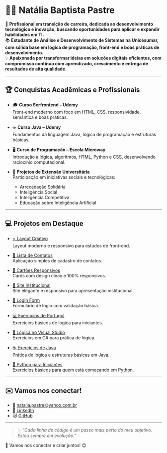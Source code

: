 # 👩‍💻 Natália Baptista Pastre

🎯 **Profissional em transição de carreira, dedicada ao desenvolvimento tecnológico e inovação, buscando oportunidades para aplicar e expandir habilidades em TI.**  
📚 **Estudante de Análise e Desenvolvimento de Sistemas na Unicesumar, com sólida base em lógica de programação, front-end e boas práticas de desenvolvimento.**  
💡 **Apaixonada por transformar ideias em soluções digitais eficientes, com compromisso contínuo com aprendizado, crescimento e entrega de resultados de alta qualidade.**

---

## 🏆 Conquistas Acadêmicas e Profissionais

- 🎓 **Curso Serfrontend – Udemy**  
  Front-end moderno com foco em HTML, CSS, responsividade, semântica e boas práticas.

- ☕ **Curso Java – Udemy**  
  Fundamentos da linguagem Java, lógica de programação e estruturas básicas.

- 🖥️ **Curso de Programação – Escola Microway**  
  Introdução à lógica, algoritmos, HTML, Python e CSS, desenvolvendo raciocínio computacional.

- 🤝 **Projetos de Extensão Universitária**  
  Participação em iniciativas sociais e tecnológicas:  
  - Arrecadação Solidária  
  - Inteligência Social  
  - Inteligência Competitiva  
  - Educação sobre Inteligência Artificial  

---

## 💻 Projetos em Destaque

- [⭐ Layout Criativo](https://github.com/natipastre/LayoutCriativo)  
  Layout moderno e responsivo para estudos de front-end.

- [📇 Lista de Contatos](https://github.com/natipastre/Projeto-2---Lista-de-Contatos)  
  Aplicação simples de cadastro de contatos.

- [🧩 Cartões Responsivos](https://github.com/natipastre/Projeto-3-Cards---Layout-Responsivo)  
  Cards com design clean e 100% responsivos.

- [🏢 Site Institucional](https://github.com/natipastre/Projeto-4---Front-End-Aprenser)  
  Site elegante e responsivo para apresentação institucional.

- [🔐 Login Form](https://github.com/natipastre/Login-form)  
  Formulário de login com validação básica.

- [💻 Exercícios de Portugol](https://github.com/natipastre/Exerc-cios-de-Portugol)  
  Exercícios básicos de lógica para iniciantes.

- [🔢 Lógica no Visual Studio](https://github.com/natipastre/Exerc-cio-L-gica-de-Programa-o)  
  Exercícios em C# para prática de lógica.

- [☕ Exercícios de Java](https://github.com/natipastre/Exerc-cios-de-Java)  
  Prática de lógica e estruturas básicas em Java.

- [🐍 Python para Iniciantes](https://github.com/natipastre/Exerc-cios-iniciantes-de-Python-)  
  Exercícios básicos para quem está começando em Python.

---

## ✉️ Vamos nos conectar!

- 📧 [natalia.pastre@yahoo.com.br](mailto:natalia.pastre@yahoo.com.br)  
- 💼 [LinkedIn](https://www.linkedin.com/in/natipastre)  
- 🐱 [GitHub](https://github.com/natipastre)

---

> ✨ *"Cada linha de código é um passo mais perto do meu objetivo. Estou sempre em evolução."*

🌟 Vamos nos conectar e criar juntos! 😊


